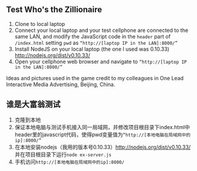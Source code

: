 
## Test Who's the Zillionaire
1. Clone to local laptop
2. Connect your local laptop and your test cellphone are connected to the same LAN, and modify the JavaScript code in the `header` part of `/index.html` setting `pwd` as `“http://[laptop IP in the LAN]:8000/”`
3. Install NodeJS on your local laptop (the one I used was 0.10.33) http://nodejs.org/dist/v0.10.33/
4. Open your cellphone web browser and navigate to `“http://[laptop IP in the LAN]:8000/”`

Ideas and pictures used in the game credit to my colleagues in One Lead Interactive Media Advertising, Beijing, China.

## 谁是大富翁测试
1. 克隆到本地
2. 保证本地电脑与测试手机接入同一局域网，并修改项目根目录下index.html中header里的javascript代码，使得pwd变量值为`“http://[本地电脑在局域网中的ip]:8000/”`
3. 在本地安装nodejs（我用的版本号0.10.33）http://nodejs.org/dist/v0.10.33/
并在项目根目录下运行`node ex-server.js`
4. 手机访问`http://[本地电脑在局域网中的ip]:8000/`

